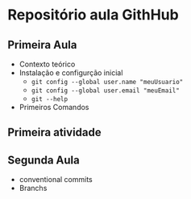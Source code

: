 # Repositório aula GithHub

## Primeira Aula

- Contexto teórico
- Instalação e configurção inicial
  - `git config --global user.name "meuUsuario"`
  - `git config --global user.email "meuEmail"`
  - `git --help`
- Primeiros Comandos

## Primeira atividade

## Segunda Aula

- conventional commits
- Branchs
